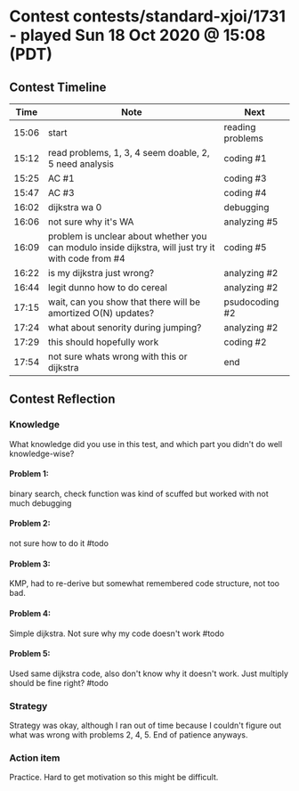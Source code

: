 # Contest contests/standard-xjoi/1731 - played Sun 18 Oct 2020 @ 15:08 (PDT)

## Contest Timeline

| Time | Note | Next |
|----|----|----|
15:06 | start | reading problems
15:12 | read problems, 1, 3, 4 seem doable, 2, 5 need analysis | coding #1
15:25 | AC #1 | coding #3
15:47 | AC #3 | coding #4
16:02 | dijkstra wa 0 | debugging
16:06 | not sure why it's WA | analyzing #5
16:09 | problem is unclear about whether you can modulo inside dijkstra, will just try it with code from #4 | coding #5
16:22 | is my dijkstra just wrong? | analyzing #2
16:44 | legit dunno how to do cereal | analyzing #2
17:15 | wait, can you show that there will be amortized O(N) updates? | psudocoding #2
17:24 | what about senority during jumping? | analyzing #2
17:29 | this should hopefully work | coding #2
17:54 | not sure whats wrong with this or dijkstra | end 

## Contest Reflection

### Knowledge
What knowledge did you use in this test, and which part you didn't do well knowledge-wise?

#### Problem 1:

binary search, check function was kind of scuffed but worked with not much debugging

#### Problem 2:

not sure how to do it #todo

#### Problem 3:

KMP, had to re-derive but somewhat remembered code structure, not too bad.

#### Problem 4:

Simple dijkstra. Not sure why my code doesn't work #todo

#### Problem 5:

Used same dijkstra code, also don't know why it doesn't work. Just multiply should be fine right? #todo

### Strategy

Strategy was okay, although I ran out of time because I couldn't figure out what was wrong with problems 2, 4, 5. End of patience anyways.

### Action item

Practice. Hard to get motivation so this might be difficult.

